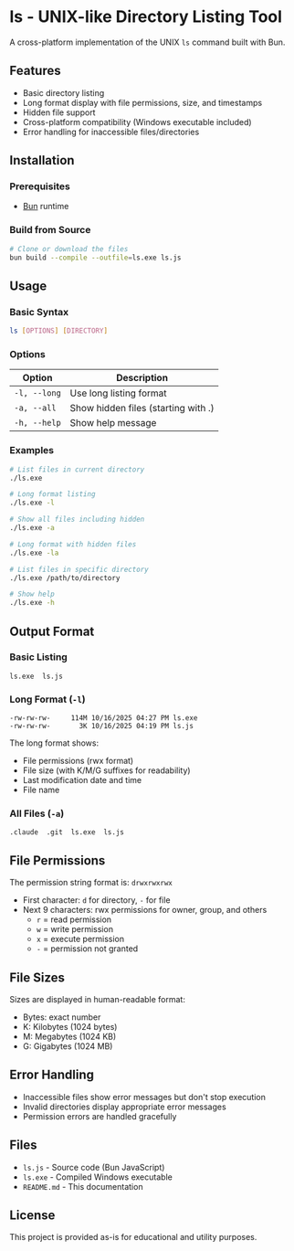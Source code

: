# ls - UNIX-like Directory Listing Tool

A cross-platform implementation of the UNIX `ls` command built with Bun.

## Features

- Basic directory listing
- Long format display with file permissions, size, and timestamps
- Hidden file support
- Cross-platform compatibility (Windows executable included)
- Error handling for inaccessible files/directories

## Installation

### Prerequisites
- [Bun](https://bun.sh/) runtime

### Build from Source
```bash
# Clone or download the files
bun build --compile --outfile=ls.exe ls.js
```

## Usage

### Basic Syntax
```bash
ls [OPTIONS] [DIRECTORY]
```

### Options

| Option | Description |
|--------|-------------|
| `-l, --long` | Use long listing format |
| `-a, --all` | Show hidden files (starting with .) |
| `-h, --help` | Show help message |

### Examples

```bash
# List files in current directory
./ls.exe

# Long format listing
./ls.exe -l

# Show all files including hidden
./ls.exe -a

# Long format with hidden files
./ls.exe -la

# List files in specific directory
./ls.exe /path/to/directory

# Show help
./ls.exe -h
```

## Output Format

### Basic Listing
```
ls.exe  ls.js
```

### Long Format (`-l`)
```
-rw-rw-rw-     114M 10/16/2025 04:27 PM ls.exe
-rw-rw-rw-       3K 10/16/2025 04:19 PM ls.js
```

The long format shows:
- File permissions (rwx format)
- File size (with K/M/G suffixes for readability)
- Last modification date and time
- File name

### All Files (`-a`)
```
.claude  .git  ls.exe  ls.js
```

## File Permissions

The permission string format is: `drwxrwxrwx`

- First character: `d` for directory, `-` for file
- Next 9 characters: rwx permissions for owner, group, and others
  - `r` = read permission
  - `w` = write permission  
  - `x` = execute permission
  - `-` = permission not granted

## File Sizes

Sizes are displayed in human-readable format:
- Bytes: exact number
- K: Kilobytes (1024 bytes)
- M: Megabytes (1024 KB)
- G: Gigabytes (1024 MB)

## Error Handling

- Inaccessible files show error messages but don't stop execution
- Invalid directories display appropriate error messages
- Permission errors are handled gracefully

## Files

- `ls.js` - Source code (Bun JavaScript)
- `ls.exe` - Compiled Windows executable
- `README.md` - This documentation

## License

This project is provided as-is for educational and utility purposes.